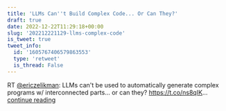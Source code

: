 ```yaml
---
title: 'LLMs Can''t Build Complex Code... Or Can They?'
draft: true
date: 2022-12-22T11:29:18+00:00
slug: '202212221129-llms-complex-code'
is_tweet: true
tweet_info:
  id: '1605767406579863553'
  type: 'retweet'
  is_thread: False
---
```




RT [@ericzelikman](https://x.com/ericzelikman): LLMs can't be used to automatically generate complex programs w/ interconnected parts... or can they?
<https://t.co/ns8qIK>… [continue reading](https://x.com/sytelus/status/1605767406579863553)
